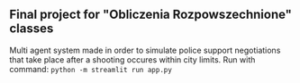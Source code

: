 ## Final project for "Obliczenia Rozpowszechnione" classes

Multi agent system made in order to simulate police support negotiations that take place after a shooting occures within city limits. Run with command:
`python -m streamlit run app.py`

